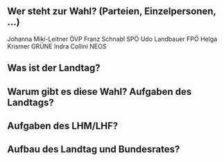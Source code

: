 ## Wer steht zur Wahl? (Parteien, Einzelpersonen, ...)
Johanna Miki-Leitner ÖVP
Franz Schnabl SPÖ
Udo Landbauer FPÖ
Helga Krismer GRÜNE
Indra Collini NEOS
## Was ist der Landtag?
## Warum gibt es diese Wahl? Aufgaben des Landtags?
## Aufgaben des LHM/LHF?
## Aufbau des Landtag und Bundesrates?